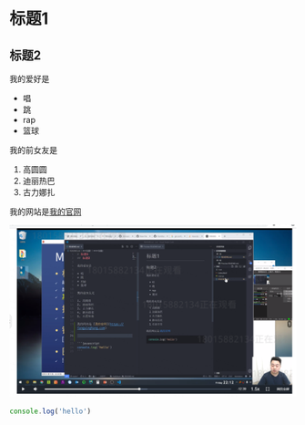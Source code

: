 # 标题1
## 标题2

我的爱好是

* 唱
* 跳
* rap
* 篮球

我的前女友是
1. 高圆圆
2. 迪丽热巴
3. 古力娜扎

我的网站是[我的官网](https://fangyinghang.com)

![一张图片](1.png)

```javascript
console.log('hello')
```